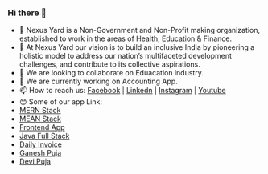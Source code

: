 ### Hi there 👋

<!--
**nexusyard/nexusyard** is a ✨ _special_ ✨ repository because its `README.md` (this file) appears on your GitHub profile.
-->
- 🌱 Nexus Yard is a Non-Government and Non-Profit making organization, established to work in the areas of Health, Education & Finance.
- 💬 At Nexus Yard our vision is to build an inclusive India by pioneering a holistic model to address our nation’s multifaceted development challenges, and contribute to its collective aspirations.
- 👯 We are looking to collaborate on Eduacation industry.
- 🔭 We are currently working on Accounting App.
- 📫 How to reach us: [Facebook](https://www.facebook.com/nexuusyard/) | [Linkedn](https://www.linkedin.com/company/nexus-yard/) | [Instagram](https://www.instagram.com/nexusyard/) | [Youtube](https://www.youtube.com/@nexusyard)
- :blush: Some of our app Link:
- [MERN Stack](https://play.google.com/store/apps/details?id=com.full_education)
- [MEAN Stack](https://play.google.com/store/apps/details?id=com.mean_stack)
- [Frontend App](https://play.google.com/store/apps/details?id=com.frontend_education)
- [Java Full Stack](https://play.google.com/store/apps/details?id=com.java_interview_questions)
- [Daily Invoice](https://play.google.com/store/apps/details?id=com.daily_invoice)
- [Ganesh Puja](https://play.google.com/store/apps/details?id=com.devipujanexus)
- [Devi Puja](https://play.google.com/store/apps/details?id=com.ganeshpujanexus)
